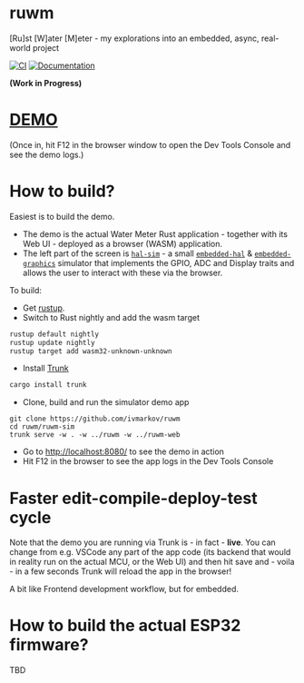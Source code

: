 # ruwm
[Ru]st [W]ater [M]eter - my explorations into an embedded, async, real-world project

[![CI](https://github.com/ivmarkov/ruwm/actions/workflows/ci.yml/badge.svg)](https://github.com/ivmarkov/ruwm/actions/workflows/ci.yml)
[![Documentation](https://img.shields.io/badge/docs-esp--rs-brightgreen)](https://ivmarkov.github.io/ruwm/ruwm/index.html)

**(Work in Progress)**

# [DEMO](https://ivmarkov.github.io/ruwm/demo/) 

(Once in, hit F12 in the browser window to open the Dev Tools Console and see the demo logs.)

# How to build?

Easiest is to build the demo. 
* The demo is the actual Water Meter Rust application - together with its Web UI - deployed as a browser (WASM) application.
* The left part of the screen is [`hal-sim`](https://github.com/ivmarkov/hal-sim) - a small [`embedded-hal`](https://github.com/rust-embedded/embedded-hal) & [`embedded-graphics`](https://github.com/embedded-graphics/embedded-graphics) simulator that implements the GPIO, ADC and Display traits and allows the user to interact with these via the browser.

To build:
* Get [rustup](https://rustup.rs/).
* Switch to Rust nightly and add the wasm target
```sh
rustup default nightly
rustup update nightly
rustup target add wasm32-unknown-unknown
```
* Install [Trunk](https://github.com/thedodd/trunk)
```sh
cargo install trunk
```

* Clone, build and run the simulator demo app
```
git clone https://github.com/ivmarkov/ruwm
cd ruwm/ruwm-sim
trunk serve -w . -w ../ruwm -w ../ruwm-web
```

* Go to [http://localhost:8080/](http://localhost:8080/) to see the demo in action
* Hit F12 in the browser to see the app logs in the Dev Tools Console

# Faster edit-compile-deploy-test cycle

Note that the demo you are running via Trunk is - in fact - **live**. You can change from e.g. VSCode any part of the app code (its backend that would in reality run on the actual MCU, or the Web UI) and then hit save and - voila - in a few seconds Trunk will reload the app in the browser!

A bit like Frontend development workflow, but for embedded.

# How to build the actual ESP32 firmware?

TBD
